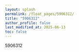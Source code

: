```yaml
---
layout: splash
permalink: /float_pages/5906312/
title: "5906312"
author_profile: false
last_modified_at: 2025-06-13
toc: false
---
```

 
5906312
